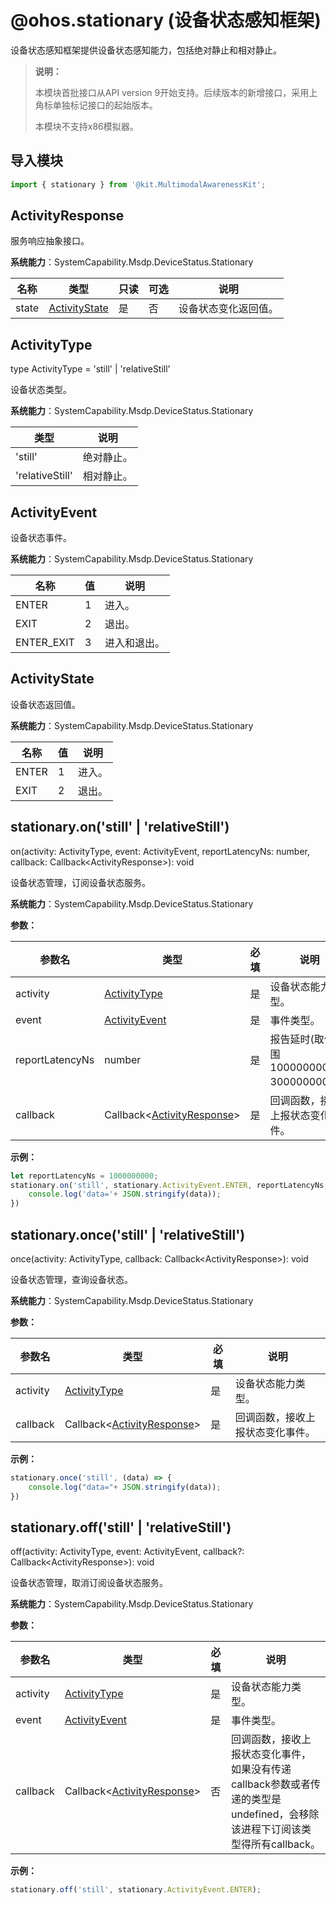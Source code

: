 # @ohos.stationary (设备状态感知框架)
<!--Kit: Multimodal Awareness Kit-->
<!--Subsystem: MultimodalAwareness-->
<!--Owner: @dilligencer-->
<!--SE: @zou_ye-->
<!--TSE: @judan-->

设备状态感知框架提供设备状态感知能力，包括绝对静止和相对静止。

> **说明：**
>
> 本模块首批接口从API version 9开始支持。后续版本的新增接口，采用上角标单独标记接口的起始版本。
>
> 本模块不支持x86模拟器。

## 导入模块

```ts
import { stationary } from '@kit.MultimodalAwarenessKit';
```

## ActivityResponse

服务响应抽象接口。

**系统能力**：SystemCapability.Msdp.DeviceStatus.Stationary

| 名称 | 类型 | 只读 | 可选 | 说明 |
| -------- | -------- | -------- | -------- | -------- |
| state | [ActivityState](#activitystate) | 是 | 否 | 设备状态变化返回值。 |

## ActivityType

type ActivityType = 'still' | 'relativeStill'

设备状态类型。

**系统能力**：SystemCapability.Msdp.DeviceStatus.Stationary

| 类型 | 说明 |
| -------- | -------- |
| 'still' | 绝对静止。 |
| 'relativeStill' | 相对静止。 |

## ActivityEvent

设备状态事件。

**系统能力**：SystemCapability.Msdp.DeviceStatus.Stationary

| 名称                             | 值    | 说明                                       |
| ------------------------------ | ---- | ---------------------------------------- |
| ENTER         | 1    | 进入。   |
| EXIT | 2   | 退出。 |
| ENTER_EXIT | 3   | 进入和退出。 |

## ActivityState

设备状态返回值。

**系统能力**：SystemCapability.Msdp.DeviceStatus.Stationary

| 名称                             | 值    | 说明                                       |
| ------------------------------ | ---- | ---------------------------------------- |
| ENTER         | 1    | 进入。   |
| EXIT | 2   | 退出。 |

## stationary.on('still' | 'relativeStill')

on(activity: ActivityType, event: ActivityEvent, reportLatencyNs: number, callback: Callback&lt;ActivityResponse&gt;): void

设备状态管理，订阅设备状态服务。

**系统能力**：SystemCapability.Msdp.DeviceStatus.Stationary

**参数：**

| 参数名                  | 类型                                               | 必填 | 说明                          |
| -------------------- | -------------------------------------------------- | ---- | ---------------------------- |
| activity  | [ActivityType](#activitytype)  | 是   | 设备状态能力类型。              |
| event  | [ActivityEvent](#activityevent)  | 是   | 事件类型。              |
| reportLatencyNs  | number  | 是   | 报告延时(取值范围1000000000-3000000000)。              |
| callback             | Callback<[ActivityResponse](#activityresponse)\>  | 是   | 回调函数，接收上报状态变化事件。    |

**示例：**

```ts
let reportLatencyNs = 1000000000;
stationary.on('still', stationary.ActivityEvent.ENTER, reportLatencyNs, (data) => {
    console.log('data='+ JSON.stringify(data));
})
```

## stationary.once('still' | 'relativeStill')

once(activity: ActivityType, callback: Callback&lt;ActivityResponse&gt;): void

设备状态管理，查询设备状态。

**系统能力**：SystemCapability.Msdp.DeviceStatus.Stationary

**参数：**

| 参数名                  | 类型                                               | 必填 | 说明                          |
| -------------------- | -------------------------------------------------- | ---- | ---------------------------- |
| activity  | [ActivityType](#activitytype)  | 是   | 设备状态能力类型。              |
| callback             | Callback<[ActivityResponse](#activityresponse)\>  | 是   | 回调函数，接收上报状态变化事件。    |

**示例：**

```ts
stationary.once('still', (data) => {
    console.log("data="+ JSON.stringify(data));
})
```

## stationary.off('still' | 'relativeStill')

off(activity: ActivityType, event: ActivityEvent, callback?: Callback&lt;ActivityResponse&gt;): void

设备状态管理，取消订阅设备状态服务。

**系统能力**：SystemCapability.Msdp.DeviceStatus.Stationary

**参数：**

| 参数名                  | 类型                                               | 必填 | 说明                          |
| -------------------- | -------------------------------------------------- | ---- | ---------------------------- |
| activity  | [ActivityType](#activitytype)  | 是   | 设备状态能力类型。              |
| event  | [ActivityEvent](#activityevent)  | 是   | 事件类型。              |
| callback | Callback<[ActivityResponse](#activityresponse)\>  | 否   | 回调函数，接收上报状态变化事件，如果没有传递callback参数或者传递的类型是undefined，会移除该进程下订阅该类型得所有callback。  |

**示例：**

```ts
stationary.off('still', stationary.ActivityEvent.ENTER);
```
